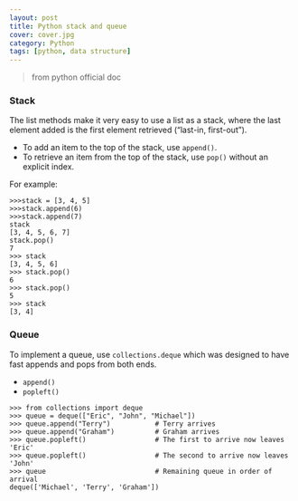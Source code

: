 ```yaml
---
layout: post
title: Python stack and queue
cover: cover.jpg
category: Python
tags: [python, data structure]
---
```


>from python official doc

### Stack

The list methods make it very easy to use a list as a stack, where the last element added is the first element retrieved (“last-in, first-out”). 

- To add an item to the top of the stack, use `append()`. 
- To retrieve an item from the top of the stack, use `pop()` without an explicit index. 
 
For example:

```
>>>stack = [3, 4, 5]
>>>stack.append(6)
>>>stack.append(7)
stack
[3, 4, 5, 6, 7]
stack.pop()
7
>>> stack
[3, 4, 5, 6]
>>> stack.pop()
6
>>> stack.pop()
5
>>> stack
[3, 4]
```

### Queue

To implement a queue, use `collections.deque` which was designed to have fast appends and pops from both ends.

- `append()`
- `popleft()`

```
>>> from collections import deque
>>> queue = deque(["Eric", "John", "Michael"])
>>> queue.append("Terry")           # Terry arrives
>>> queue.append("Graham")          # Graham arrives
>>> queue.popleft()                 # The first to arrive now leaves
'Eric'
>>> queue.popleft()                 # The second to arrive now leaves
'John'
>>> queue                           # Remaining queue in order of arrival
deque(['Michael', 'Terry', 'Graham'])
```